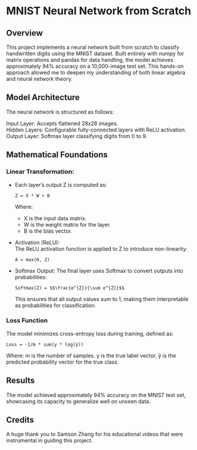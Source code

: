 # MNIST Neural Network from Scratch

## Overview
This project implements a neural network built from scratch to classify handwritten digits using the MNIST dataset. Built entirely with numpy for matrix operations and pandas for data handling, the model achieves approximately 94% accuracy on a 10,000-image test set. This hands-on approach allowed me to deepen my understanding of both linear algebra and neural network theory.

## Model Architecture
The neural network is structured as follows:

Input Layer: Accepts flattened 28x28 images. <br/> 
Hidden Layers: Configurable fully-connected layers with ReLU activation. <br/> 
Output Layer: Softmax layer classifying digits from 0 to 9. <br/> 

## Mathematical Foundations

### Linear Transformation:

 - Each layer’s output Z is computed as:
     ```
     Z = X * W + B
     ```
     Where:
     - X is the input data matrix.
     - W is the weight matrix for the layer.
     - B is the bias vector.
     
- Activation (ReLU): <br/> 
  The ReLU activation function is applied to Z to introduce non-linearity: <br/> 
  ```
  A = max(0, Z)
  ```

- Softmax Output:
  The final layer uses Softmax to convert outputs into probabilities:
  ```
  Softmax(Z) = $$\frac{e^{Z}}{\sum e^{Z}}$$
  ```
  This ensures that all output values sum to 1, making them interpretable as probabilities for classification.

### Loss Function

The model minimizes cross-entropy loss during training, defined as:
```
Loss = -1/m * sum(y * log(ŷ))
```
Where:
m is the number of samples.
y is the true label vector.
ŷ is the predicted probability vector for the true class.
        
## Results
The model achieved approximately 94% accuracy on the MNIST test set, showcasing its capacity to generalize well on unseen data.

## Credits
A huge thank you to Samson Zhang for his educational videos that were instrumental in guiding this project.
